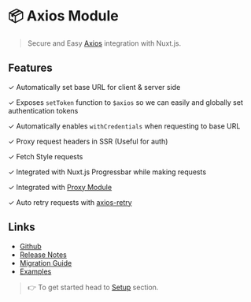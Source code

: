 # 📦 Axios Module

> Secure and Easy [Axios](https://github.com/mzabriskie/axios) integration with Nuxt.js.

## Features

✓ Automatically set base URL for client & server side

✓ Exposes `setToken` function to `$axios` so we can easily and globally set authentication tokens

✓ Automatically enables `withCredentials` when requesting to base URL

✓ Proxy request headers in SSR (Useful for auth)

✓ Fetch Style requests

✓ Integrated with Nuxt.js Progressbar while making requests

✓ Integrated with [Proxy Module](https://github.com/nuxt-community/proxy-module)

✓ Auto retry requests with [axios-retry](https://github.com/softonic/axios-retry)

## Links

* [Github](https://github.com/nuxt-community/axios-module)
* [Release Notes](./CHANGELOG.md)
* [Migration Guide](migration.md)
* [Examples](https://axios.nuxtjs.org/usage.html)

> 👉 To get started head to [Setup](setup.md) section.
